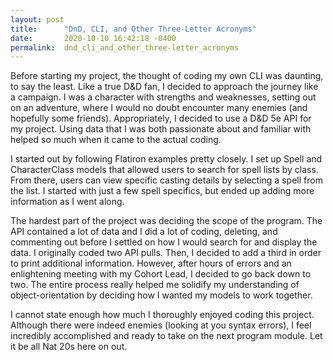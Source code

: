 ```yaml
---
layout: post
title:      "DnD, CLI, and Other Three-Letter Acronyms"
date:       2020-10-10 16:42:18 -0400
permalink:  dnd_cli_and_other_three-letter_acronyms
---
```



Before starting my project, the thought of coding my own CLI was daunting, to say the least. Like a true D&D fan, I decided to approach the journey like a campaign. I was a character with strengths and weaknesses, setting out on an adventure, where I would no doubt encounter many enemies (and hopefully some friends). Appropriately, I decided to use a D&D 5e API for my project. Using data that I was both passionate about and familiar with helped so much when it came to the actual coding. 

I started out by following Flatiron examples pretty closely. I set up Spell and CharacterClass models that allowed users to search for spell lists by class. From there, users can view specific casting details by selecting a spell from the list. I started with just a few spell specifics, but ended up adding more information as I went along.

The hardest part of the project was deciding the scope of the program. The API contained a lot of data and I did a lot of coding, deleting, and commenting out before I settled on how I would search for and display the data. I originally coded two API pulls. Then, I decided to add a third in order to print additional information. However, after hours of errors and an enlightening meeting with my Cohort Lead, I decided to go back down to two. The entire process really helped me solidify my understanding of object-orientation by deciding how I wanted my models to work together. 

I cannot state enough how much I thoroughly enjoyed coding this project. Although there were indeed enemies (looking at you syntax errors), I feel incredibly accomplished and ready to take on the next program module. Let it be all Nat 20s here on out. 



